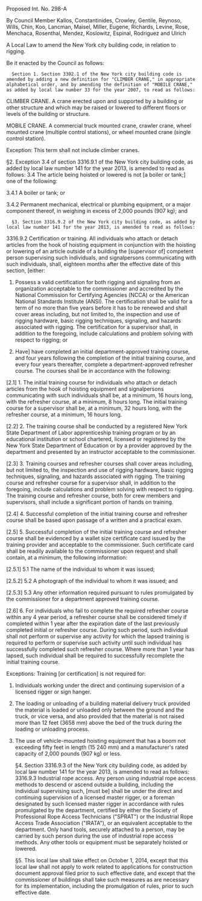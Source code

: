 Proposed Int. No. 298-A
 
By Council Member Kallos, Constantinides, Crowley, Gentile, Reynoso, Wills, Chin, Koo, Lancman, Maisel, Miller, Eugene, Richards, Levine, Rose, Menchaca, Rosenthal, Mendez, Koslowitz, Espinal, Rodriguez and Ulrich
 
 
A Local Law to amend the New York city building code, in relation to rigging.
 
 
Be it enacted by the Council as follows:
 
      Section 1. Section 3302.1 of the New York city building code is amended by adding a new definition for "CLIMBER CRANE," in appropriate alphabetical order, and by amending the definition of "MOBILE CRANE," as added by local law number 33 for the year 2007, to read as follows:
CLIMBER CRANE. A crane erected upon and supported by a building or other structure and which may be raised or lowered to different floors or levels of the building or structure.
 
MOBILE CRANE. A commercial truck mounted crane, crawler crane, wheel mounted crane (multiple control stations), or wheel mounted crane (single control station).
 
Exception: This term shall not include climber cranes.
 
§2. Exception 3.4 of section 3316.9.1 of the New York city building code, as added by local law number 141 for the year 2013, is amended to read as follows:
3.4 The article being hoisted or lowered is not [a boiler or tank;] one of the following:
 
3.4.1 A boiler or tank; or
 
3.4.2 Permanent mechanical, electrical or plumbing equipment, or a major component thereof, in weighing in excess of 2,000 pounds (907 kg); and
 
      §3. Section 3316.9.2 of the New York city building code, as added by local law number 141 for the year 2013, is amended to read as follows:
3316.9.2 Certification or training. All individuals who attach or detach articles from the hook of hoisting equipment in conjunction with the hoisting or lowering of an article outside of a building the [supervisor of] competent person supervising such individuals, and signalpersons communicating with such individuals, shall, eighteen months after the effective date of this section, [either:
 
1. Possess a valid certification for both rigging and signaling from an organization acceptable to the commissioner and accredited by the National Commission for Certifying Agencies (NCCA) or the American National Standards Institute (ANSI). The certification shall be valid for a term of no more than five years before it has to be renewed and shall cover areas including, but not limited to, the inspection and use of rigging hardware, basic rigging techniques, signaling, and hazards associated with rigging. The certification for a supervisor shall, in addition to the foregoing, include calculations and problem solving with respect to rigging; or
 
2. Have] have completed an initial department-approved training course, and four years following the completion of the initial training course, and every four years thereafter, complete a department-approved refresher course. The courses shall be in accordance with the following:
 
[2.1] 1. The initial training course for individuals who attach or detach articles from the hook of hoisting equipment and signalpersons communicating with such individuals shall be, at a minimum, 16 hours long, with the refresher course, at a minimum, 8 hours long. The initial training course for a supervisor shall be, at a minimum, 32 hours long, with the refresher course, at a minimum, 16 hours long.
 
[2.2] 2. The training course shall be conducted by a registered New York State Department of Labor apprenticeship training program or by an educational institution or school chartered, licensed or registered by the New York State Department of Education or by a provider approved by the department and presented by an instructor acceptable to the commissioner.
 
[2.3] 3. Training courses and refresher courses shall cover areas including, but not limited to, the inspection and use of rigging hardware, basic rigging techniques, signaling, and hazards associated with rigging. The training course and refresher course for a supervisor shall, in addition to the foregoing, include calculations and problem solving with respect to rigging. The training course and refresher course, both for crew members and supervisors, shall include a significant portion of hands on training.
 
[2.4] 4. Successful completion of the initial training course and refresher course shall be based upon passage of a written and a practical exam.
 
[2.5] 5. Successful completion of the initial training course and refresher course shall be evidenced by a wallet size certificate card issued by the training provider and acceptable to the commissioner. Such certificate card shall be readily available to the commissioner upon request and shall contain, at a minimum, the following information:
 
[2.5.1] 5.1 The name of the individual to whom it was issued;
 
[2.5.2] 5.2 A photograph of the individual to whom it was issued; and
 
[2.5.3] 5.3 Any other information required pursuant to rules promulgated by the commissioner for a department approved training course.
 
[2.6] 6. For individuals who fail to complete the required refresher course within any 4 year period, a refresher course shall be considered timely if completed within 1 year after the expiration date of the last previously completed initial or refresher course. During such period, such individual shall not perform or supervise any activity for which the lapsed training is required to perform or supervise such activity until such individual has successfully completed such refresher course. Where more than 1 year has lapsed, such individual shall be required to successfully recomplete the initial training course.
 
Exceptions: Training [or certification] is not required for:
 
1. Individuals working under the direct and continuing supervision of a licensed rigger or sign hanger.
 
2. The loading or unloading of a building material delivery truck provided the material is loaded or unloaded only between the ground and the truck, or vice versa, and also provided that the material is not raised more than 12 feet (3658 mm) above the bed of the truck during the loading or unloading process.
 
3. The use of vehicle-mounted hoisting equipment that has a boom not exceeding fifty feet in length (15 240 mm) and a manufacturer's rated capacity of 2,000 pounds (907 kg) or less.
 
      §4. Section 3316.9.3 of the New York city building code, as added by local law number 141 for the year 2013, is amended to read as follows:
3316.9.3 Industrial rope access. Any person using industrial rope access methods to descend or ascend outside a building, including the individual supervising such, [must be] shall be under the direct and continuing supervision of a licensed master rigger, or a foreman designated by such licensed master rigger in accordance with rules promulgated by the department, certified by either the Society of Professional Rope Access Technicians ("SPRAT") or the Industrial Rope Access Trade Association ("IRATA"), or an equivalent acceptable to the department. Only hand tools, securely attached to a person, may be carried by such person during the use of industrial rope access methods. Any other tools or equipment must be separately hoisted or lowered.
 
      §5. This local law shall take effect on October 1, 2014, except that this local law shall not apply to work related to applications for construction document approval filed prior to such effective date, and except that the commissioner of buildings shall take such measures as are necessary for its implementation, including the promulgation of rules, prior to such effective date.
